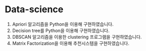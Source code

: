 # Data-science
1. Apriori 알고리즘을 Python을 이용해 구현하였습니다.
2. Decision tree를 Python을 이용해 구현하였습니다.
3. DBSCAN 알고리즘을 이용한 clustering 프로그램을 구현하였습니다.
4. Matrix Factorization을 이용해 추천시스템을 구현하였습니다.